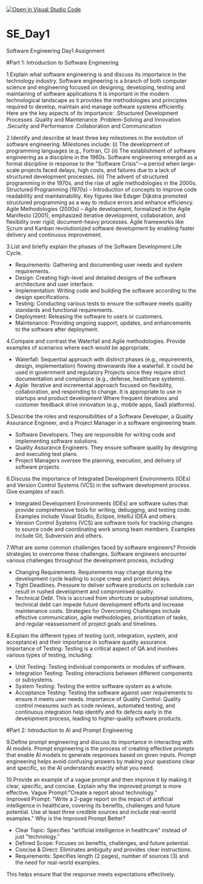 [![Open in Visual Studio Code](https://classroom.github.com/assets/open-in-vscode-2e0aaae1b6195c2367325f4f02e2d04e9abb55f0b24a779b69b11b9e10269abc.svg)](https://classroom.github.com/online_ide?assignment_repo_id=18391436&assignment_repo_type=AssignmentRepo)
# SE_Day1
Software Engineering Day1 Assignment

#Part 1: Introduction to Software Engineering

1.Explain what software engineering is and discuss its importance in the technology industry.
  Software engineering is a branch of both computer science and engineering focused on designing, developing, testing and maintaining of software applications
  It is important in the modern technological landscape as it provides the methodologies and principles required to develop, maintain and manage software systems efficiently.
  Here are the key aspects of its importance:
    .Structured Development Processes
    .Quality and Maintenance
    .Problem-Solving and Innovation
    .Security and Performance
    .Collaboration and Communication


2.Identify and describe at least three key milestones in the evolution of software engineering.
  Milestones include: 
   (i) The development of programming languages (e.g., Fortran, C) 
   (ii) The establishment of software engineering as a discipline in the 1960s.
   Software engineering emerged as a formal discipline in response to the "Software Crisis"—a period when large-scale projects faced delays, high costs, and failures due to a lack of structured development processes.
   (iii) The advent of structured programming in the 1970s, and the rise of agile methodologies in the 2000s.
   Structured Programming (1970s) – Introduction of concepts to improve code readability and maintainability. Key figures like Edsger Dijkstra promoted structured programming as a way to reduce errors and enhance efficiency.
   Agile Methodologies (2000s) – Agile development, formalized in the Agile Manifesto (2001), emphasized iterative development, collaboration, and flexibility over rigid, document-heavy processes. Agile frameworks like Scrum and Kanban revolutionized software development by enabling faster delivery and continuous improvement.


3.List and briefly explain the phases of the Software Development Life Cycle.
  - Requirements: Gathering and documenting user needs and system requirements.
  - Design: Creating high-level and detailed designs of the software architecture and user interface.
  - Implementation: Writing code and building the software according to the design specifications.
  - Testing: Conducting various tests to ensure the software meets quality standards and functional requirements.
  - Deployment: Releasing the software to users or customers.
  - Maintenance: Providing ongoing support, updates, and enhancements to the software after deployment.

  
4.Compare and contrast the Waterfall and Agile methodologies. Provide examples of scenarios where each would be appropriate.
  - Waterfall: Sequential approach with distinct phases (e.g., requirements, design, implementation) flowing downwards like a waterfall. It could be used in government and regulatory Projects since they require strict documentation and compliance (e.g., defense, healthcare systems).
  - Agile: Iterative and incremental approach focused on flexibility, collaboration, and responding to change. It is appropriate to use in startups and product development Where frequent iterations and customer feedback drive innovation (e.g., mobile apps, SaaS platforms).


5.Describe the roles and responsibilities of a Software Developer, a Quality Assurance Engineer, and a Project Manager in a software engineering team.
  - Software Developers. They are responsible for writing code and implementing software solutions.
  - Quality Assurance Engineers. They ensure software quality by designing and executing test plans.
  - Project Managers oversee the planning, execution, and delivery of software projects.

6.Discuss the importance of Integrated Development Environments (IDEs) and Version Control Systems (VCS) in the software development process. Give examples of each.
 - Integrated Development Environments (IDEs) are software suites that provide comprehensive tools for writing, debugging, and testing code. Examples include Visual Studio, Eclipse, IntelliJ IDEA and others.
  - Version Control Systems (VCS) are software tools for tracking changes to source code and coordinating work among team members. Examples include Git, Subversion and others.


7.What are some common challenges faced by software engineers? Provide strategies to overcome these challenges.
Software engineers encounter various challenges throughout the development process, including:
  - Changing Requirements. Requirements may change during the development cycle leading to scope creep and project delays.
  - Tight Deadlines. Pressure to deliver software products on schedule can result in rushed development and compromised quality.
  - Technical Debt. This is accrued from shortcuts or suboptimal solutions, technical debt can impede future development efforts and increase maintenance costs.
Strategies for Overcoming Challenges include effective communication, agile methodologies, prioritization of tasks, and regular reassessment of project goals and timelines.


8.Explain the different types of testing (unit, integration, system, and acceptance) and their importance in software quality assurance.
   Importance of Testing: Testing is a critical aspect of QA and involves various types of testing, including:
  - Unit Testing: Testing individual components or modules of software.
  - Integration Testing: Testing interactions between different components or subsystems.
  - System Testing: Testing the entire software system as a whole.
  - Acceptance Testing: Testing the software against user requirements to ensure it meets user needs.
Importance of Quality Control: Quality control measures such as code reviews, automated testing, and continuous integration help identify and fix defects early in the development process, leading to higher-quality software products.


#Part 2: Introduction to AI and Prompt Engineering


9.Define prompt engineering and discuss its importance in interacting with AI models.
  Prompt engineering is the process of creating effective prompts that enable AI models to generate responses based on given inputs. Prompt engineering helps avoid confusing answers by making your questions clear and specific, so the AI understands exactly what you need.

10.Provide an example of a vague prompt and then improve it by making it clear, specific, and concise. Explain why the improved prompt is more effective.
  Vague Prompt:"Create a report about technology."  
Improved Prompt: "Write a 2-page report on the impact of artificial intelligence in healthcare, covering its benefits, challenges and future potential. Use at least three credible sources and include real-world examples." 
Why is the Improved Prompt Better?  
- Clear Topic: Specifies "artificial intelligence in healthcare" instead of just "technology."  
- Defined Scope: Focuses on benefits, challenges, and future potential.  
- Concise & Direct: Eliminates ambiguity and provides clear instructions.  
- Requirements: Specifies length (2 pages), number of sources (3) and the need for real-world examples.  

This helps ensure that the response meets expectations effectively.
